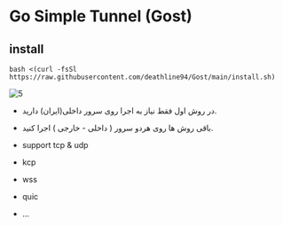 # Go Simple Tunnel (Gost)


## install
```
bash <(curl -fsSl https://raw.githubusercontent.com/deathline94/Gost/main/install.sh)
```
![5](https://raw.githubusercontent.com/Ptechgithub/configs/main/media/5.jpg)

- در روش اول فقط نیاز به اجرا روی سرور داخلی(ایران) دارید.
- باقی روش ها روی هردو سرور ( داخلی - خارجی ) اجرا کنید.

- support tcp & udp
- kcp
- wss
- quic
- ...
